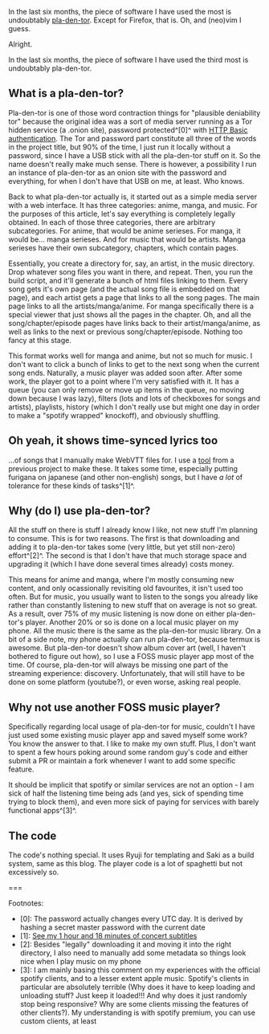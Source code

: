 In the last six months, the piece of software I have used the most is undoubtably [pla-den-tor](https://github.com/stjet/pla-den-tor). Except for Firefox, that is. Oh, and (neo)vim I guess.

Alright.

In the last six months, the piece of software I have used the third most is undoubtably pla-den-tor.

## What is a pla-den-tor?

Pla-den-tor is one of those word contraction things for "plausible deniability tor" because the original idea was a sort of media server running as a Tor hidden service (a .onion site), password protected^\[0\]^ with [HTTP Basic authentication](https://developer.mozilla.org/en-US/docs/Web/HTTP/Authentication). The Tor and password part constitute all three of the words in the project title, but 90% of the time, I just run it locally without a password, since I have a USB stick with all the pla-den-tor stuff on it. So the name doesn't really make much sense. There is however, a possibility I run an instance of pla-den-tor as an onion site with the password and everything, for when I don't have that USB on me, at least. Who knows.

Back to what pla-den-tor actually is, it started out as a simple media server with a web interface. It has three categories: anime, manga, and music. For the purposes of this article, let's say everything is completely legally obtained. In each of those three categories, there are arbitrary subcategories. For anime, that would be anime serieses. For manga, it would be... manga serieses. And for music that would be artists. Manga serieses have their own subcategory, chapters, which contain pages.

Essentially, you create a directory for, say, an artist, in the music directory. Drop whatever song files you want in there, and repeat. Then, you run the build script, and it'll generate a bunch of html files linking to them. Every song gets it's own page (and the actual song file is embedded on that page), and each artist gets a page that links to all the song pages. The main page links to all the artists/manga/anime. For manga specifically there is a special viewer that just shows all the pages in the chapter. Oh, and all the song/chapter/episode pages have links back to their artist/manga/anime, as well as links to the next or previous song/chapter/episode. Nothing too fancy at this stage.

This format works well for manga and anime, but not so much for music. I don't want to click a bunch of links to get to the next song when the current song ends. Naturally, a music player was added soon after. After some work, the player got to a point where I'm very satisfied with it. It has a queue (you can only remove or move up items in the queue, no moving down because I was lazy), filters (lots and lots of checkboxes for songs and artists), playlists, history (which I don't really use but might one day in order to make a "spotify wrapped" knockoff), and obviously shuffling.

## Oh yeah, it shows time-synced lyrics too

...of songs that I manually make WebVTT files for. I use a [tool](https://ztmy.prussia.dev/subtitles) from a previous project to make these. It takes some time, especially putting furigana on japanese (and other non-english) songs, but I have *a lot* of tolerance for these kinds of tasks^\[1\]^.

## Why (do I) use pla-den-tor?

All the stuff on there is stuff I already know I like, not new stuff I'm planning to consume. This is for two reasons. The first is that downloading and adding it to pla-den-tor takes some (very little, but yet still non-zero) effort^\[2\]^. The second is that I don't have that much storage space and upgrading it (which I have done several times already) costs money.

This means for anime and manga, where I'm mostly consuming new content, and only ocassionally revisiting old favourites, it isn't used too often. But for music, you usually want to listen to the songs you already like rather than constantly listening to new stuff that on average is not so great. As a result, over 75% of my music listening is now done on either pla-den-tor's player. Another 20% or so is done on a local music player on my phone. All the music there is the same as the pla-den-tor music library. On a bit of a side note, my phone actually can run pla-den-tor, because termux is awesome. But pla-den-tor doesn't show album cover art (well, I haven't bothered to figure out how), so I use a FOSS music player app most of the time. Of course, pla-den-tor will always be missing one part of the streaming experience: discovery. Unfortunately, that will still have to be done on some platform (youtube?), or even worse, asking real people.

## Why not use another FOSS music player?

Specifically regarding local usage of pla-den-tor for music, couldn't I have just used some existing music player app and saved myself some work? You know the answer to that. I like to make my own stuff. Plus, I don't want to spent a few hours poking around some random guy's code and either submit a PR or maintain a fork whenever I want to add some specific feature.

It should be implicit that spotify or similar services are not an option - I am sick of half the listening time being ads (and yes, sick of spending time trying to block them), and even more sick of paying for services with barely functional apps^\[3\]^.

## The code

The code's nothing special. It uses Ryuji for templating and Saki as a build system, same as this blog. The player code is a lot of spaghetti but not excessively so.

===

Footnotes:
- \[0\]: The password actually changes every UTC day. It is derived by hashing a secret master password with the current date
- \[1\]: [See my 1 hour and 18 minutes of concert subtitles](https://github.com/stjet/ztmy/blob/master/static/vtt/cleaning-labo.vtt)
- \[2\]: Besides "legally" downloading it and moving it into the right directory, I also need to manually add some metadata so things look nice when I play music on my phone
- \[3\]: I am mainly basing this comment on my experiences with the official spotify clients, and to a lesser extent apple music. Spotify's clients in particular are absolutely terrible (Why does it have to keep loading and unloading stuff? Just keep it loaded!!! And why does it just randomly stop being responsive? Why are some clients missing the features of other clients?). My understanding is with spotify premium, you can use custom clients, at least

